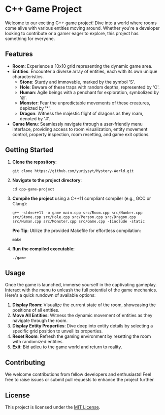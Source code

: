 # C++ Game Project

Welcome to our exciting C++ game project! Dive into a world where rooms come alive with various entities moving around. Whether you're a developer looking to contribute or a gamer eager to explore, this project has something for everyone.

## Features

- **Room**: Experience a 10x10 grid representing the dynamic game area.
- **Entities**: Encounter a diverse array of entities, each with its own unique characteristics.
  - **Stone**: Sturdy and immovable, marked by the symbol 'S'.
  - **Hole**: Beware of these traps with random depths, represented by 'O'.
  - **Human**: Agile beings with a penchant for exploration, symbolized by '@'.
  - **Monster**: Fear the unpredictable movements of these creatures, depicted by '*'.
  - **Dragon**: Witness the majestic flight of dragons as they roam, denoted by '#'.
- **Game Menu**: Seamlessly navigate through a user-friendly menu interface, providing access to room visualization, entity movement control, property inspection, room resetting, and game exit options.

## Getting Started

1. **Clone the repository**:

   ```
   git clone https://github.com/yuriysyt/Mystery-World.git
   ```

2. **Navigate to the project directory**:

   ```
   cd cpp-game-project
   ```

3. **Compile the project** using a C++11 compliant compiler (e.g., GCC or Clang):

   ```
   g++ -std=c++11 -o game main.cpp src/Room.cpp src/Number.cpp src/Stone.cpp src/Hole.cpp src/Person.cpp src/Dragon.cpp src/Human.cpp src/Monster.cpp src/Game.cpp -Iinclude -static
   ```

   **Pro Tip**: Utilize the provided Makefile for effortless compilation:

   ```
   make
   ```

4. **Run the compiled executable**:

   ```
   ./game
   ```

## Usage

Once the game is launched, immerse yourself in the captivating gameplay. Interact with the menu to unleash the full potential of the game mechanics. Here's a quick rundown of available options:

1. **Display Room**: Visualize the current state of the room, showcasing the positions of all entities.
2. **Move All Entities**: Witness the dynamic movement of entities as they navigate through the room.
3. **Display Entity Properties**: Dive deep into entity details by selecting a specific grid position to unveil its properties.
4. **Reset Room**: Refresh the gaming environment by resetting the room with randomized entities.
5. **Exit**: Bid adieu to the game world and return to reality.

## Contributing

We welcome contributions from fellow developers and enthusiasts! Feel free to raise issues or submit pull requests to enhance the project further.

## License

This project is licensed under the [MIT License](LICENSE).